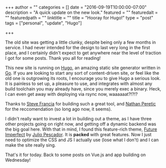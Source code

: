 +++
author = ""
categories = []
date = "2016-09-19T10:00:00-07:00"
description = "A quick update on the new look."
featured = ""
featuredalt = ""
featuredpath = ""
linktitle = ""
title = "Hooray for Hugo!"
type = "post"
tags = ["personal", "update", "Hugo"]

+++

The old site was getting a little clunky, despite being only a few months in service. I had never intended for the design to last very long in the first place, and I certainly didn't expect to get anywhere near the level of traction I got for some posts. Thank you all for reading!

This new site is running on [Hugo](https://gohugo.io), an amazing static site generator written in [Go](https://golang.org/). If you are looking to start any sort of content-driven site, or feel like the old one is outgrowing its roots, I encourage you to give Hugo a serious look. It is painless to set up, a pleasure to use, and integrates with almost any build toolchain you may already have, since you merely exec a binary. Heck, I can even get away with deploying via rsync now, waaaaaat?!?!?

Thanks to [Steve Francia](https://twitter.com/spf13) for building such a great tool, and [Nathan Peretic](https://twitter.com/nathanperetic) for the reccomendation (so long ago now, it seems).

I didn't really want to invest a lot in building out a theme, as I have three other projects going on right now, and getting off a dynamic backend was the big goal here. With that in mind, I found this feature-rich theme, [Future Imperfect](https://github.com/jpescador/hugo-future-imperfect) by [Julio Pescador](https://twitter.com/julio_pescador). It is __packed__ with great features. Now I just need to optimize the CSS and JS I actually use (lose what I don't) and I can make the site really sing.

That's it for today. Back to some posts on Vue.js and app building on Wednesday!

